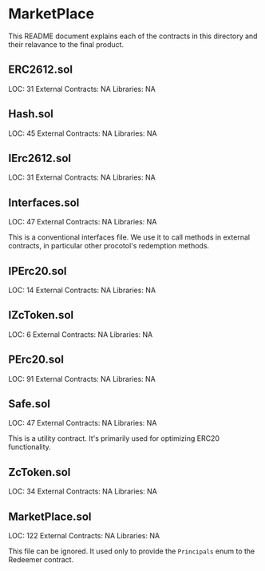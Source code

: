 # MarketPlace

This README document explains each of the contracts in this directory and their relavance to the final product.

## ERC2612.sol

LOC: 31
External Contracts: NA
Libraries: NA

## Hash.sol

LOC: 45
External Contracts: NA
Libraries: NA


## IErc2612.sol

LOC: 31
External Contracts: NA
Libraries: NA


## Interfaces.sol

LOC: 47
External Contracts: NA
Libraries: NA

This is a conventional interfaces file. We use it to call methods in external contracts, in particular other procotol's redemption methods.

## IPErc20.sol

LOC: 14
External Contracts: NA
Libraries: NA


## IZcToken.sol

LOC: 6
External Contracts: NA
Libraries: NA


## PErc20.sol

LOC: 91
External Contracts: NA
Libraries: NA

## Safe.sol

LOC: 47
External Contracts: NA
Libraries: NA

This is a utility contract. It's primarily used for optimizing ERC20 functionality.

## ZcToken.sol

LOC: 34
External Contracts: NA
Libraries: NA

## MarketPlace.sol

LOC: 122
External Contracts: NA
Libraries: NA

This file can be ignored. It used only to provide the `Principals` enum to the Redeemer contract.
